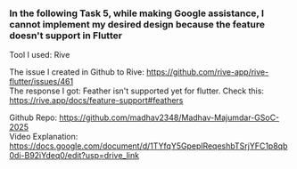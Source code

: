 ### In the following Task 5, while making Google assistance, I cannot implement my desired design because the feature doesn't support in Flutter

 Tool I used: Rive

 The issue I created in Github to Rive: https://github.com/rive-app/rive-flutter/issues/461 <br>
 The response I got: Feather isn't supported yet for flutter. Check this: https://rive.app/docs/feature-support#feathers<br>

 Github Repo: https://github.com/madhav2348/Madhav-Majumdar-GSoC-2025<br>
 Video Explanation: https://docs.google.com/document/d/1TYfqY5GpeplReqeshbTSrjYFC1p8qb0di-B92iYdeq0/edit?usp=drive_link<br>


